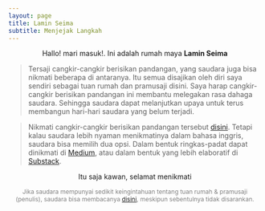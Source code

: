 ```yaml
---
layout: page
title: Lamin Seima
subtitle: Menjejak Langkah
---
```

<p style="text-align:center;">Hallo! mari masuk!. Ini adalah rumah maya <b>Lamin Seima</b></p>

> Tersaji cangkir-cangkir berisikan pandangan, yang saudara juga bisa nikmati beberapa di antaranya.
> Itu semua disajikan oleh diri saya sendiri sebagai tuan rumah dan pramusaji disini.
> Saya harap cangkir-cangkir berisikan pandangan ini membantu melegakan rasa dahaga saudara.
> Sehingga saudara dapat melanjutkan upaya untuk terus membangun hari-hari saudara yang belum terjadi. 

> Nikmati cangkir-cangkir berisikan pandangan tersebut [disini](https://laminseima.github.io/about/).
> Tetapi kalau saudara lebih nyaman menikmatinya dalam bahasa inggris, saudara bisa memilih dua opsi.
> Dalam bentuk ringkas-padat dapat dinikmati di [Medium](https://medium.com/@laminseima),
> atau dalam bentuk yang lebih elaboratif di [Substack](https://laminseima.substack.com).

<p style="text-align: center;">Itu saja kawan, selamat menikmati</p>

<p style="text-align:center;color:grey;font-size:12px;">
Jika saudara mempunyai sedikit keingintahuan tentang tuan rumah & pramusaji (penulis), 
saudara bisa membacanya <a href="https://laminseima.github.io/selayangpandang/">disini</a>,
meskipun sebentulnya tidak disarankan.
</p>
